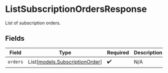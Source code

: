 # ListSubscriptionOrdersResponse

List of subscription orders.


## Fields

| Field                                                            | Type                                                             | Required                                                         | Description                                                      |
| ---------------------------------------------------------------- | ---------------------------------------------------------------- | ---------------------------------------------------------------- | ---------------------------------------------------------------- |
| `orders`                                                         | List[[models.SubscriptionOrder](../models/subscriptionorder.md)] | :heavy_check_mark:                                               | N/A                                                              |